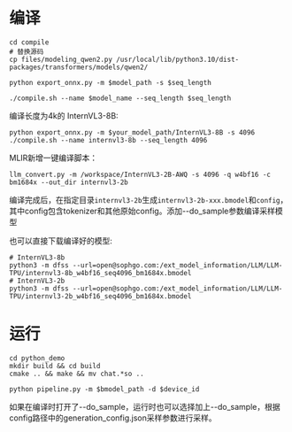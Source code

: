 # 编译

``` shell
cd compile
# 替换源码
cp files/modeling_qwen2.py /usr/local/lib/python3.10/dist-packages/transformers/models/qwen2/

python export_onnx.py -m $model_path -s $seq_length

./compile.sh --name $model_name --seq_length $seq_length
```
编译长度为4k的 InternVL3-8B:

``` shell
python export_onnx.py -m $your_model_path/InternVL3-8B -s 4096
./compile.sh --name internvl3-8b --seq_length 4096

``` 

MLIR新增一键编译脚本：
``` shell
llm_convert.py -m /workspace/InternVL3-2B-AWQ -s 4096 -q w4bf16 -c bm1684x --out_dir internvl3-2b
```
编译完成后，在指定目录`internvl3-2b`生成`internvl3-2b-xxx.bmodel`和`config`，其中config包含tokenizer和其他原始config。添加--do_sample参数编译采样模型


也可以直接下载编译好的模型:
``` shell
# InternVL3-8b
python3 -m dfss --url=open@sophgo.com:/ext_model_information/LLM/LLM-TPU/internvl3-8b_w4bf16_seq4096_bm1684x.bmodel
# InternVL3-2b
python3 -m dfss --url=open@sophgo.com:/ext_model_information/LLM/LLM-TPU/internvl3-2b_w4bf16_seq4096_bm1684x.bmodel
```

# 运行
``` shell
cd python_demo
mkdir build && cd build 
cmake .. && make && mv chat.*so ..

python pipeline.py -m $bmodel_path -d $device_id
```
如果在编译时打开了--do_sample，运行时也可以选择加上--do_sample，根据config路径中的generation_config.json采样参数进行采样。

